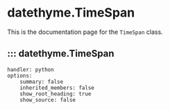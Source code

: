 # datethyme.TimeSpan

This is the documentation page for the `TimeSpan` class.

## ::: datethyme.TimeSpan
    handler: python
    options:
        summary: false
        inherited_members: false
        show_root_heading: true
        show_source: false

